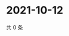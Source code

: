 # 2021-10-12

共 0 条

<!-- BEGIN WEIBO -->
<!-- 最后更新时间 Tue Oct 12 2021 04:13:54 GMT+0800 (China Standard Time) -->

<!-- END WEIBO -->
